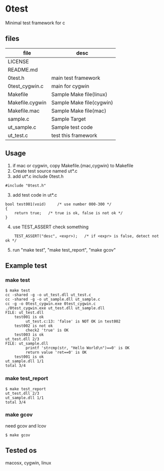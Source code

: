 # 0test

Minimal test framework for c

## files

| file            | desc                        |
|-----------------|-----------------------------|
| LICENSE         |                             |
| README.md       |                             |
| 0test.h         | main test framework         |
| 0test_cygwin.c  | main for cygwin             |
| Makefile        | Sample Make file(linux)     |
| Makefile.cygwin | Sample Make file(cygwin)    |
| Makefile.mac    | Sample Make file(mac)       |
| sample.c        | Sample Target               |
| ut_sample.c     | Sample test code            |
| ut_test.c       | test this framework         |

## Usage

1. if mac or cygwin, copy Makefile.{mac,cygwin} to Makefile
1. Create test source named ut*.c
2. add ut*.c include 0test.h
```
#include "0test.h"
```
3. add test code in ut*.c
```
bool test001(void)     /* use number 000-300 */
{
	return true;   /* true is ok, false is not ok */
}
```
4. use TEST_ASSERT check something
```
    TEST_ASSERT("desc", <expr>);   /* if <expr> is false, detect not ok */
```
5. run "make test", "make test_report", "make gcov"


## Example test

### make test

```
$ make test
cc -shared -g -o ut_test.dll ut_test.c
cc -shared -g -o ut_sample.dll ut_sample.c
cc -g -o 0test_cygwin.exe 0test_cygwin.c
./0test_cygwin.exe ut_test.dll ut_sample.dll
FILE: ut_test.dll
    test001 is ok
         ut_test.c:13: 'false' is NOT OK in test002
    test002 is not ok
         check2 'true' is OK
    test003 is ok
ut_test.dll 2/3
FILE: ut_sample.dll
         printf 'strcmp(str, "Hello World\n")==0' is OK
         return value 'ret==0' is OK
    test001 is ok
ut_sample.dll 1/1
total 3/4
```

### make test_report

```
$ make test_report
ut_test.dll 2/3
ut_sample.dll 1/1
total 3/4
```

### make gcov

need gcov and lcov

```
$ make gcov
```

## Tested os

macosx, cygwin, linux
